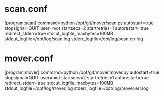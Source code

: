 
# scan.conf
[program:scan]
command=python /opt/git/mover/scan.py
autostart=true
stopsignal=QUIT
user=root
startsecs=2
startretries=1
autorestart=true
redirect_stderr=true
stdout_logfile_maxbytes=100MB
stdout_logfile=/opt/log/scan.log
stderr_logfile=/opt/log/scan.err.log

# mover.conf
[program:mover]
command=python /opt/git/mover/mover.py
autostart=true
stopsignal=QUIT
user=root
startsecs=2
startretries=1
autorestart=true
redirect_stderr=true
stdout_logfile_maxbytes=100MB
stdout_logfile=/opt/log/mover.log
stderr_logfile=/opt/log/mover.err.log
